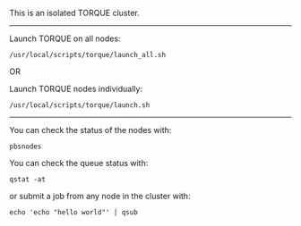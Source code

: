 This is an isolated TORQUE cluster.

------------------------------------------------------------------------------

Launch TORQUE on all nodes:

`/usr/local/scripts/torque/launch_all.sh`

OR

Launch TORQUE nodes individually:

`/usr/local/scripts/torque/launch.sh`

------------------------------------------------------------------------------

You can check the status of the nodes with:

`pbsnodes`

You can check the queue status with:

`qstat -at`

or submit a job from any node in the cluster with:

`echo 'echo "hello world"' | qsub`

